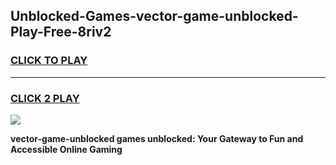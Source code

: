 
## Unblocked-Games-vector-game-unblocked-Play-Free-8riv2
<h3>
<a href="https://premium76.site?title=vector-game-unblocked&ref=22A">CLICK TO PLAY</a></h3>
<hr>

<h3>
<a href="https://premium76.site?title=vector-game-unblocked&ref=22A">CLICK 2 PLAY</a>
  
</h3>

<a href="https://premium76.site?title=vector-game-unblocked&ref=22A"><img src="https://clearcache.store/games.png"></a>


**vector-game-unblocked games unblocked: Your Gateway to Fun and Accessible Online Gaming**
